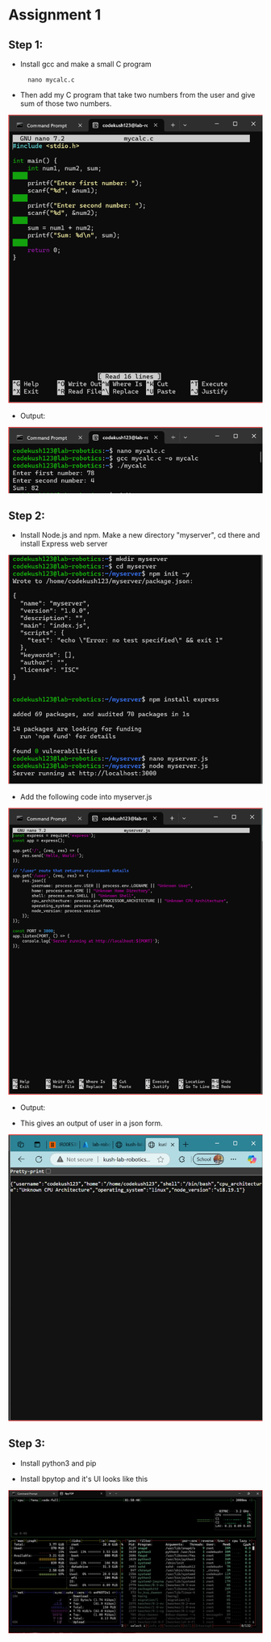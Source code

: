 # Assignment 1

## Step 1:

- Install gcc and make a small C program

        nano mycalc.c

- Then add my C program that take two numbers from the user and give sum of those two numbers.

![code](img/mycalc1.png)

- Output:

![Output](img/mycalc.png)


## Step 2:

- Install Node.js and npm. Make a new directory "myserver", cd there and install Express web server

![myserver](img/myserver.png)

- Add the following code into myserver.js

![myserver1](img/myserver1.png)

- Output:

- This gives an output of user in a json form.

![output](img/myserverUSER.png)


## Step 3:

- Install python3 and pip

- Install bpytop and it's UI looks like this

![bpytop](img/bpytop.png)

